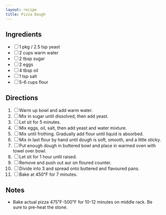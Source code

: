 ```yaml
---
layout: recipe
title: Pizza Dough
---
```


<section class="ingredients">
    <h2>Ingredients</h2>
    <ul class="ingredient-list">
        <li><label><input type="checkbox">1 pkg / 2.5 tsp yeast</label></li>
        <li><label><input type="checkbox">2 cups warm water</label></li>
        <li><label><input type="checkbox">2 tbsp sugar</label></li>
        <li><label><input type="checkbox">2 eggs</label></li>
        <li><label><input type="checkbox">4 tbsp oil</label></li>
        <li><label><input type="checkbox">1 tsp salt</label></li>
        <li><label><input type="checkbox">5-6 cups flour</label></li>
    </ul>
</section>

<section class="directions">
    <h2>Directions</h2>
    <ol class="direction-list">
        <li><label><input type="checkbox">Warm up bowl and add warm water.</label></li>
        <li><label><input type="checkbox">Mix in sugar until dissolved, then add yeast.</label></li>
        <li><label><input type="checkbox">Let sit for 5 minutes.</label></li>
        <li><label><input type="checkbox">Mix eggs, oil, salt, then add yeast and water mixture.</label></li>
        <li><label><input type="checkbox">Mix until frothing. Gradually add flour until liquid is absorbed.</label></li>
        <li><label><input type="checkbox">Mix in last flour by hand until dough is soft, smooth, and a little sticky.</label></li>
        <li><label><input type="checkbox">Put enough dough in buttered bowl and place in warmed oven with towel over bowl.</label></li>
        <li><label><input type="checkbox">Let sit for 1 hour until raised.</label></li>
        <li><label><input type="checkbox">Remove and push out aur on floured counter.</label></li>
        <li><label><input type="checkbox">Divide into 3 and spread onto buttered and flavoured pans.</label></li>
        <li><label><input type="checkbox">Bake at 450℉ for 7 minutes.</label></li>
    </ol>
</section>

<section class="notes">
    <h2>Notes</h2>
    <ul class="notes-list">
        <li>Bake actual pizza 475℉-500℉ for 10-12 minutes on middle rack. Be sure to pre-heat the stone.</li>
    </ul>
</section>
